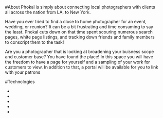 #About
Phokal is simply about connecting local photographers with clients all across the nation from LA, to New York.

Have you ever tried to find a close to home photographer for an event, wedding, or reunion?
It can be a bit frustrating and time consuming to say the least.
Phokal cuts down on that time spent scouring numerous search pages, white page listings, and tracking down friends and family members to conscript them to the task!

Are you a photographer that is looking at broadening your buisness scope and customer base?
You have found the place!
In this space you will have the freedom to have a page for yourself and a sampling of your work for customers to view.
In addition to that, a portal will be available for you to link with your patrons


#Technologies
- [Angular.js]: https://angularjs.org/
- [Underscore.js]: http://underscorejs.org/
- [Node.js]:  https://nodejs.org/en/
- [Jquery.js]:  https://jquery.com/
- [Bootstrap]: http://getbootstrap.com/
#
